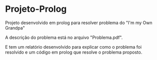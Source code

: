 # Projeto-Prolog

Projeto desenvolvido em prolog para resolver problema do "I'm my Own Grandpa"

A descrição do problema está no arquivo "Problema.pdf". 

E tem um relatório desenvolvido para explicar como o problema foi resolvido e um código em prolog que resolve o problema proposto. 

